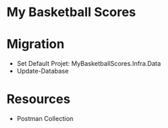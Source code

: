 # My Basketball Scores

# Migration
 - Set Default Projet: MyBasketballScores.Infra.Data
 - Update-Database

# Resources
 - Postman Collection
